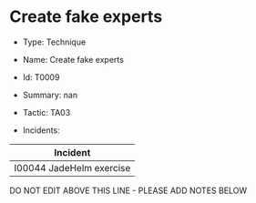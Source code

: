 # Create fake experts

* Type: Technique

* Name: Create fake experts

* Id: T0009

* Summary: nan

* Tactic: TA03

* Incidents:

| Incident |
| --------- |
| I00044 JadeHelm exercise |


DO NOT EDIT ABOVE THIS LINE - PLEASE ADD NOTES BELOW